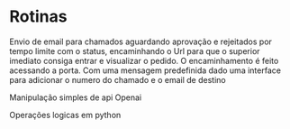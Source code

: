 # Rotinas
Envio de email para chamados aguardando aprovação e rejeitados por tempo limite com o status, encaminhando o Url para que o superior imediato consiga entrar e visualizar o pedido.
O encaminhamento é feito acessando a porta. Com uma mensagem predefinida dado uma interface para adicionar o numero do chamado e o email de destino

Manipulação simples de api Openai

Operações logicas em python
